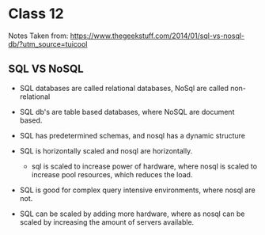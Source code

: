 # Class 12
Notes Taken from: https://www.thegeekstuff.com/2014/01/sql-vs-nosql-db/?utm_source=tuicool

## SQL VS NoSQL
 - SQL databases are called relational databases, NoSql are called non-relational
 - SQL db's are table based databases, where NoSQL are document based. 
 - SQL has predetermined schemas, and nosql has a dynamic structure
 - SQL is horizontally scaled and nosql are horizontally. 
    - sql is scaled to increase power of hardware, where nosql is scaled to increase pool resources, which reduces the load. 

 - SQL is good for complex query intensive environments, where nosql are not. 
 - SQL can be scaled by adding more hardware, where as nosql can be scaled by increasing the amount of servers available. 
